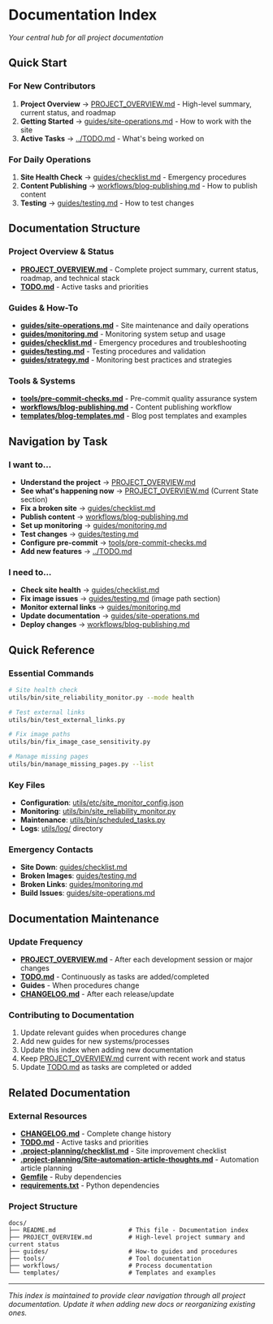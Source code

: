 # Documentation Index

*Your central hub for all project documentation*

## Quick Start

### For New Contributors
1. **Project Overview** → [PROJECT_OVERVIEW.md](PROJECT_OVERVIEW.md) - High-level summary, current status, and roadmap
2. **Getting Started** → [guides/site-operations.md](guides/site-operations.md) - How to work with the site
3. **Active Tasks** → [../TODO.md](../TODO.md) - What's being worked on

### For Daily Operations
1. **Site Health Check** → [guides/checklist.md](guides/checklist.md) - Emergency procedures
2. **Content Publishing** → [workflows/blog-publishing.md](workflows/blog-publishing.md) - How to publish content
3. **Testing** → [guides/testing.md](guides/testing.md) - How to test changes

## Documentation Structure

### Project Overview & Status
- **[PROJECT_OVERVIEW.md](PROJECT_OVERVIEW.md)** - Complete project summary, current status, roadmap, and technical stack
- **[TODO.md](../TODO.md)** - Active tasks and priorities

### Guides & How-To
- **[guides/site-operations.md](guides/site-operations.md)** - Site maintenance and daily operations
- **[guides/monitoring.md](guides/monitoring.md)** - Monitoring system setup and usage
- **[guides/checklist.md](guides/checklist.md)** - Emergency procedures and troubleshooting
- **[guides/testing.md](guides/testing.md)** - Testing procedures and validation
- **[guides/strategy.md](guides/strategy.md)** - Monitoring best practices and strategies

### Tools & Systems
- **[tools/pre-commit-checks.md](tools/pre-commit-checks.md)** - Pre-commit quality assurance system
- **[workflows/blog-publishing.md](workflows/blog-publishing.md)** - Content publishing workflow
- **[templates/blog-templates.md](templates/blog-templates.md)** - Blog post templates and examples

## Navigation by Task

### I want to...
- **Understand the project** → [PROJECT_OVERVIEW.md](PROJECT_OVERVIEW.md)
- **See what's happening now** → [PROJECT_OVERVIEW.md](PROJECT_OVERVIEW.md) (Current State section)
- **Fix a broken site** → [guides/checklist.md](guides/checklist.md)
- **Publish content** → [workflows/blog-publishing.md](workflows/blog-publishing.md)
- **Set up monitoring** → [guides/monitoring.md](guides/monitoring.md)
- **Test changes** → [guides/testing.md](guides/testing.md)
- **Configure pre-commit** → [tools/pre-commit-checks.md](tools/pre-commit-checks.md)
- **Add new features** → [../TODO.md](../TODO.md)

### I need to...
- **Check site health** → [guides/checklist.md](guides/checklist.md)
- **Fix image issues** → [guides/testing.md](guides/testing.md) (image path section)
- **Monitor external links** → [guides/monitoring.md](guides/monitoring.md)
- **Update documentation** → [guides/site-operations.md](guides/site-operations.md)
- **Deploy changes** → [workflows/blog-publishing.md](workflows/blog-publishing.md)

## Quick Reference

### Essential Commands
```bash
# Site health check
utils/bin/site_reliability_monitor.py --mode health

# Test external links
utils/bin/test_external_links.py

# Fix image paths
utils/bin/fix_image_case_sensitivity.py

# Manage missing pages
utils/bin/manage_missing_pages.py --list
```

### Key Files
- **Configuration**: [utils/etc/site_monitor_config.json](../utils/etc/site_monitor_config.json)
- **Monitoring**: [utils/bin/site_reliability_monitor.py](../utils/bin/site_reliability_monitor.py)
- **Maintenance**: [utils/bin/scheduled_tasks.py](../utils/bin/scheduled_tasks.py)
- **Logs**: [utils/log/](../utils/log/) directory

### Emergency Contacts
- **Site Down**: [guides/checklist.md](guides/checklist.md)
- **Broken Images**: [guides/testing.md](guides/testing.md)
- **Broken Links**: [guides/monitoring.md](guides/monitoring.md)
- **Build Issues**: [guides/site-operations.md](guides/site-operations.md)

## Documentation Maintenance

### Update Frequency
- **[PROJECT_OVERVIEW.md](PROJECT_OVERVIEW.md)** - After each development session or major changes
- **[TODO.md](../TODO.md)** - Continuously as tasks are added/completed
- **Guides** - When procedures change
- **[CHANGELOG.md](../CHANGELOG.md)** - After each release/update

### Contributing to Documentation
1. Update relevant guides when procedures change
2. Add new guides for new systems/processes
3. Update this index when adding new documentation
4. Keep [PROJECT_OVERVIEW.md](PROJECT_OVERVIEW.md) current with recent work and status
5. Update [TODO.md](../TODO.md) as tasks are completed or added

## Related Documentation

### External Resources
- **[CHANGELOG.md](../CHANGELOG.md)** - Complete change history
- **[TODO.md](../TODO.md)** - Active tasks and priorities
- **[.project-planning/checklist.md](../.project-planning/checklist.md)** - Site improvement checklist
- **[.project-planning/Site-automation-article-thoughts.md](../.project-planning/Site-automation-article-thoughts.md)** - Automation article planning
- **[Gemfile](../Gemfile)** - Ruby dependencies
- **[requirements.txt](../requirements.txt)** - Python dependencies

### Project Structure
```
docs/
├── README.md                    # This file - Documentation index
├── PROJECT_OVERVIEW.md          # High-level project summary and current status
├── guides/                      # How-to guides and procedures
├── tools/                       # Tool documentation
├── workflows/                   # Process documentation
└── templates/                   # Templates and examples
```

---

*This index is maintained to provide clear navigation through all project documentation. Update it when adding new docs or reorganizing existing ones.* 